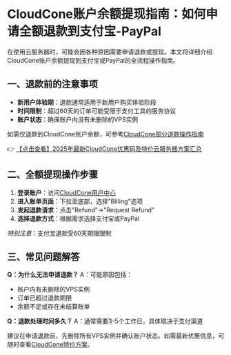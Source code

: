 # CloudCone账户余额提现指南：如何申请全额退款到支付宝-PayPal

在使用云服务器时，可能会因各种原因需要申请退款或提现。本文将详细介绍CloudCone账户余额提现到支付宝或PayPal的全流程操作指南。

## 一、退款前的注意事项

- **新用户体验期**：退款通常适用于新用户购买体验阶段
- **时间限制**：超过60天的订单可能受限于支付工具的服务协议
- **账户状态**：确保账户内没有未删除的VPS实例

如需仅退款到CloudCone账户余额，可参考[CloudCone部分退款操作指南](https://bit.ly/Cloudcone)

👉 [【点击查看】2025年最新CloudCone优惠码及特价云服务器方案汇总](https://bit.ly/Cloudcone)

## 二、全额提现操作步骤

1. **登录账户**：访问[CloudCone用户中心](https://bit.ly/Cloudcone)
2. **进入账单页面**：下拉至底部，选择"Billing"选项
3. **发起退款请求**：点击"Refund"→"Request Refund"
4. **选择退款方式**：根据需求选择支付宝或PayPal

*特别注意*：支付宝退款受60天期限限制

## 三、常见问题解答

**Q：为什么无法申请退款？**
A：可能原因包括：
- 账户内有未删除的VPS实例
- 订单已超过退款期限
- 余额不足或存在未结算账单

**Q：退款处理时间多久？**
A：通常需要3-5个工作日，具体取决于支付渠道

建议在申请退款前，先删除所有VPS实例并确认账户状态。如需最新优惠信息，可随时查看[CloudCone特价方案](https://bit.ly/Cloudcone)。
